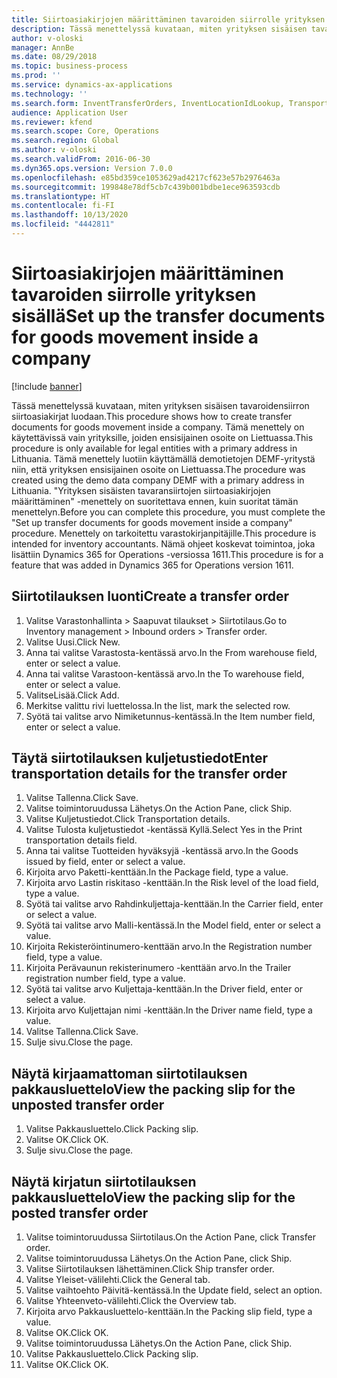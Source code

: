 ```yaml
---
title: Siirtoasiakirjojen määrittäminen tavaroiden siirrolle yrityksen sisällä
description: Tässä menettelyssä kuvataan, miten yrityksen sisäisen tavaroidensiirron siirtoasiakirjat luodaan.
author: v-oloski
manager: AnnBe
ms.date: 08/29/2018
ms.topic: business-process
ms.prod: ''
ms.service: dynamics-ax-applications
ms.technology: ''
ms.search.form: InventTransferOrders, InventLocationIdLookup, TransportationDocument, HcmWorkerLookUp, SrsReportViewerForm, InventTransferParmShip
audience: Application User
ms.reviewer: kfend
ms.search.scope: Core, Operations
ms.search.region: Global
ms.author: v-oloski
ms.search.validFrom: 2016-06-30
ms.dyn365.ops.version: Version 7.0.0
ms.openlocfilehash: e85bd359ce1053629ad4217cf623e57b2976463a
ms.sourcegitcommit: 199848e78df5cb7c439b001bdbe1ece963593cdb
ms.translationtype: HT
ms.contentlocale: fi-FI
ms.lasthandoff: 10/13/2020
ms.locfileid: "4442811"
---
```

# <a name="set-up-the-transfer-documents-for-goods-movement-inside-a-company"></a><span data-ttu-id="f406e-103">Siirtoasiakirjojen määrittäminen tavaroiden siirrolle yrityksen sisällä</span><span class="sxs-lookup"><span data-stu-id="f406e-103">Set up the transfer documents for goods movement inside a company</span></span>

[!include [banner](../../includes/banner.md)]

<span data-ttu-id="f406e-104">Tässä menettelyssä kuvataan, miten yrityksen sisäisen tavaroidensiirron siirtoasiakirjat luodaan.</span><span class="sxs-lookup"><span data-stu-id="f406e-104">This procedure shows how to create transfer documents for goods movement inside a company.</span></span> <span data-ttu-id="f406e-105">Tämä menettely on käytettävissä vain yrityksille, joiden ensisijainen osoite on Liettuassa.</span><span class="sxs-lookup"><span data-stu-id="f406e-105">This procedure is only available for legal entities with a primary address in Lithuania.</span></span> <span data-ttu-id="f406e-106">Tämä menettely luotiin käyttämällä demotietojen DEMF-yritystä niin, että yrityksen ensisijainen osoite on Liettuassa.</span><span class="sxs-lookup"><span data-stu-id="f406e-106">The procedure was created using the demo data company DEMF with a primary address in Lithuania.</span></span> <span data-ttu-id="f406e-107">"Yrityksen sisäisten tavaransiirtojen siirtoasiakirjojen määrittäminen" -menettely on suoritettava ennen, kuin suoritat tämän menettelyn.</span><span class="sxs-lookup"><span data-stu-id="f406e-107">Before you can complete this procedure, you must complete the "Set up transfer documents for goods movement inside a company" procedure.</span></span> <span data-ttu-id="f406e-108">Menettely on tarkoitettu varastokirjanpitäjille.</span><span class="sxs-lookup"><span data-stu-id="f406e-108">This procedure is intended for inventory accountants.</span></span> <span data-ttu-id="f406e-109">Nämä ohjeet koskevat toimintoa, joka lisättiin Dynamics 365 for Operations -versiossa 1611.</span><span class="sxs-lookup"><span data-stu-id="f406e-109">This procedure is for a feature that was added in Dynamics 365 for Operations version 1611.</span></span>


## <a name="create-a-transfer-order"></a><span data-ttu-id="f406e-110">Siirtotilauksen luonti</span><span class="sxs-lookup"><span data-stu-id="f406e-110">Create a transfer order</span></span>
1. <span data-ttu-id="f406e-111">Valitse Varastonhallinta > Saapuvat tilaukset > Siirtotilaus.</span><span class="sxs-lookup"><span data-stu-id="f406e-111">Go to Inventory management > Inbound orders > Transfer order.</span></span>
2. <span data-ttu-id="f406e-112">Valitse Uusi.</span><span class="sxs-lookup"><span data-stu-id="f406e-112">Click New.</span></span>
3. <span data-ttu-id="f406e-113">Anna tai valitse Varastosta-kentässä arvo.</span><span class="sxs-lookup"><span data-stu-id="f406e-113">In the From warehouse field, enter or select a value.</span></span>
4. <span data-ttu-id="f406e-114">Anna tai valitse Varastoon-kentässä arvo.</span><span class="sxs-lookup"><span data-stu-id="f406e-114">In the To warehouse field, enter or select a value.</span></span>
5. <span data-ttu-id="f406e-115">ValitseLisää.</span><span class="sxs-lookup"><span data-stu-id="f406e-115">Click Add.</span></span>
6. <span data-ttu-id="f406e-116">Merkitse valittu rivi luettelossa.</span><span class="sxs-lookup"><span data-stu-id="f406e-116">In the list, mark the selected row.</span></span>
7. <span data-ttu-id="f406e-117">Syötä tai valitse arvo Nimiketunnus-kentässä.</span><span class="sxs-lookup"><span data-stu-id="f406e-117">In the Item number field, enter or select a value.</span></span>

## <a name="enter-transportation-details-for-the-transfer-order"></a><span data-ttu-id="f406e-118">Täytä siirtotilauksen kuljetustiedot</span><span class="sxs-lookup"><span data-stu-id="f406e-118">Enter transportation details for the transfer order</span></span>
1. <span data-ttu-id="f406e-119">Valitse Tallenna.</span><span class="sxs-lookup"><span data-stu-id="f406e-119">Click Save.</span></span>
2. <span data-ttu-id="f406e-120">Valitse toimintoruudussa Lähetys.</span><span class="sxs-lookup"><span data-stu-id="f406e-120">On the Action Pane, click Ship.</span></span>
3. <span data-ttu-id="f406e-121">Valitse Kuljetustiedot.</span><span class="sxs-lookup"><span data-stu-id="f406e-121">Click Transportation details.</span></span>
4. <span data-ttu-id="f406e-122">Valitse Tulosta kuljetustiedot -kentässä Kyllä.</span><span class="sxs-lookup"><span data-stu-id="f406e-122">Select Yes in the Print transportation details field.</span></span>
5. <span data-ttu-id="f406e-123">Anna tai valitse Tuotteiden hyväksyjä -kentässä arvo.</span><span class="sxs-lookup"><span data-stu-id="f406e-123">In the Goods issued by field, enter or select a value.</span></span>
6. <span data-ttu-id="f406e-124">Kirjoita arvo Paketti-kenttään.</span><span class="sxs-lookup"><span data-stu-id="f406e-124">In the Package field, type a value.</span></span>
7. <span data-ttu-id="f406e-125">Kirjoita arvo Lastin riskitaso -kenttään.</span><span class="sxs-lookup"><span data-stu-id="f406e-125">In the Risk level of the load field, type a value.</span></span>
8. <span data-ttu-id="f406e-126">Syötä tai valitse arvo Rahdinkuljettaja-kenttään.</span><span class="sxs-lookup"><span data-stu-id="f406e-126">In the Carrier field, enter or select a value.</span></span>
9. <span data-ttu-id="f406e-127">Syötä tai valitse arvo Malli-kentässä.</span><span class="sxs-lookup"><span data-stu-id="f406e-127">In the Model field, enter or select a value.</span></span>
10. <span data-ttu-id="f406e-128">Kirjoita Rekisteröintinumero-kenttään arvo.</span><span class="sxs-lookup"><span data-stu-id="f406e-128">In the Registration number field, type a value.</span></span>
11. <span data-ttu-id="f406e-129">Kirjoita Perävaunun rekisterinumero -kenttään arvo.</span><span class="sxs-lookup"><span data-stu-id="f406e-129">In the Trailer registration number field, type a value.</span></span>
12. <span data-ttu-id="f406e-130">Syötä tai valitse arvo Kuljettaja-kenttään.</span><span class="sxs-lookup"><span data-stu-id="f406e-130">In the Driver field, enter or select a value.</span></span>
13. <span data-ttu-id="f406e-131">Kirjoita arvo Kuljettajan nimi -kenttään.</span><span class="sxs-lookup"><span data-stu-id="f406e-131">In the Driver name field, type a value.</span></span>
14. <span data-ttu-id="f406e-132">Valitse Tallenna.</span><span class="sxs-lookup"><span data-stu-id="f406e-132">Click Save.</span></span>
15. <span data-ttu-id="f406e-133">Sulje sivu.</span><span class="sxs-lookup"><span data-stu-id="f406e-133">Close the page.</span></span>

## <a name="view-the-packing-slip-for-the-unposted-transfer-order"></a><span data-ttu-id="f406e-134">Näytä kirjaamattoman siirtotilauksen pakkausluettelo</span><span class="sxs-lookup"><span data-stu-id="f406e-134">View the packing slip for the unposted transfer order</span></span>
1. <span data-ttu-id="f406e-135">Valitse Pakkausluettelo.</span><span class="sxs-lookup"><span data-stu-id="f406e-135">Click Packing slip.</span></span>
2. <span data-ttu-id="f406e-136">Valitse OK.</span><span class="sxs-lookup"><span data-stu-id="f406e-136">Click OK.</span></span>
3. <span data-ttu-id="f406e-137">Sulje sivu.</span><span class="sxs-lookup"><span data-stu-id="f406e-137">Close the page.</span></span>

## <a name="view-the-packing-slip-for-the-posted-transfer-order"></a><span data-ttu-id="f406e-138">Näytä kirjatun siirtotilauksen pakkausluettelo</span><span class="sxs-lookup"><span data-stu-id="f406e-138">View the packing slip for the posted transfer order</span></span>
1. <span data-ttu-id="f406e-139">Valitse toimintoruudussa Siirtotilaus.</span><span class="sxs-lookup"><span data-stu-id="f406e-139">On the Action Pane, click Transfer order.</span></span>
2. <span data-ttu-id="f406e-140">Valitse toimintoruudussa Lähetys.</span><span class="sxs-lookup"><span data-stu-id="f406e-140">On the Action Pane, click Ship.</span></span>
3. <span data-ttu-id="f406e-141">Valitse Siirtotilauksen lähettäminen.</span><span class="sxs-lookup"><span data-stu-id="f406e-141">Click Ship transfer order.</span></span>
4. <span data-ttu-id="f406e-142">Valitse Yleiset-välilehti.</span><span class="sxs-lookup"><span data-stu-id="f406e-142">Click the General tab.</span></span>
5. <span data-ttu-id="f406e-143">Valitse vaihtoehto Päivitä-kentässä.</span><span class="sxs-lookup"><span data-stu-id="f406e-143">In the Update field, select an option.</span></span>
6. <span data-ttu-id="f406e-144">Valitse Yhteenveto-välilehti.</span><span class="sxs-lookup"><span data-stu-id="f406e-144">Click the Overview tab.</span></span>
7. <span data-ttu-id="f406e-145">Kirjoita arvo Pakkausluettelo-kenttään.</span><span class="sxs-lookup"><span data-stu-id="f406e-145">In the Packing slip field, type a value.</span></span>
8. <span data-ttu-id="f406e-146">Valitse OK.</span><span class="sxs-lookup"><span data-stu-id="f406e-146">Click OK.</span></span>
9. <span data-ttu-id="f406e-147">Valitse toimintoruudussa Lähetys.</span><span class="sxs-lookup"><span data-stu-id="f406e-147">On the Action Pane, click Ship.</span></span>
10. <span data-ttu-id="f406e-148">Valitse Pakkausluettelo.</span><span class="sxs-lookup"><span data-stu-id="f406e-148">Click Packing slip.</span></span>
11. <span data-ttu-id="f406e-149">Valitse OK.</span><span class="sxs-lookup"><span data-stu-id="f406e-149">Click OK.</span></span>

